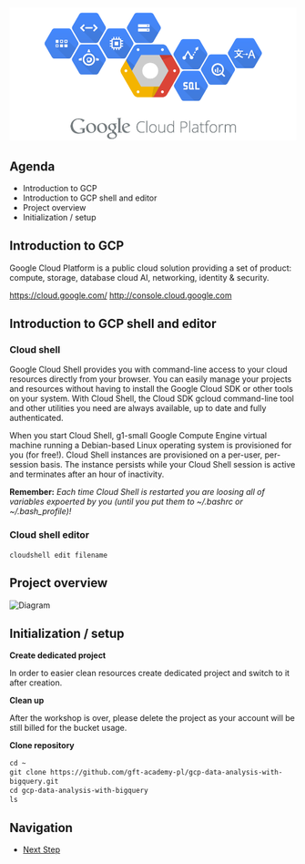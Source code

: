 ![GCP Logo](https://raw.githubusercontent.com/gft-academy-pl/gcp-data-analysis-with-bigquery/master/assets/google-cloud-platform.png)

## Agenda

- Introduction to GCP
- Introduction to GCP shell and editor
- Project overview
- Initialization / setup

## Introduction to GCP

Google Cloud Platform is a public cloud solution providing a set of product: compute, storage, database cloud AI, networking, identity & security. 

https://cloud.google.com/ 
http://console.cloud.google.com

## Introduction to GCP shell and editor

### Cloud shell

Google Cloud Shell provides you with command-line access to your cloud resources directly from your browser. You can easily manage your projects and resources without having to install the Google Cloud SDK or other tools on your system. With Cloud Shell, the Cloud SDK gcloud command-line tool and other utilities you need are always available, up to date and fully authenticated.

When you start Cloud Shell, g1-small Google Compute Engine virtual machine running a Debian-based Linux operating system is provisioned for you (for free!). Cloud Shell instances are provisioned on a per-user, per-session basis. The instance persists while your Cloud Shell session is active and terminates after an hour of inactivity. 

**Remember:** _Each time Cloud Shell is restarted you are loosing all of variables expoerted by you (until you put them to ~/.bashrc or ~/.bash_profile)!_

### Cloud shell editor

```
cloudshell edit filename
```

## Project overview

![Diagram](https://github.com/gft-academy-pl/gcp-anti-fraud-detector/blob/master/assets/GFT%20Academy%20-%20anti%20fraud%20detector.png?raw=true)

## Initialization / setup

**Create dedicated project**

In order to easier clean resources create dedicated project and switch to it after creation.

**Clean up**

After the workshop is over, please delete the project as your account will be still billed for the bucket usage.

**Clone repository**

```
cd ~
git clone https://github.com/gft-academy-pl/gcp-data-analysis-with-bigquery.git
cd gcp-data-analysis-with-bigquery
ls
```

## Navigation

- [Next Step](./01-storage.md)
